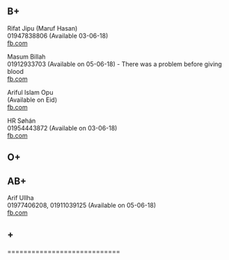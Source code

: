 ## B+
Rifat Jipu (Maruf Hasan)   
01947838806 (Available 03-06-18)  
[fb.com](https://www.facebook.com/rifat.jipu)

Masum Billah  
01912933703 (Available on 05-06-18)  - There was a problem before giving blood  
[fb.com](https://www.facebook.com/profile.php?id=100005283378690)

Ariful Islam Opu  
(Available on Eid)  
[fb.com](https://www.facebook.com/profile.php?id=100013231292919&fref=gc&dti=744858605683867)

HR Søhán  
01954443872  (Available on 03-06-18)    
[fb.com](https://www.facebook.com/hr.sohan.9?fref=gc&dti=744858605683867)





## O+






## AB+
Arif Ullha  
01977406208, 01911039125 (Available on 05-06-18)  
[fb.com](https://www.facebook.com/maarny.manik) 






## +
============================




